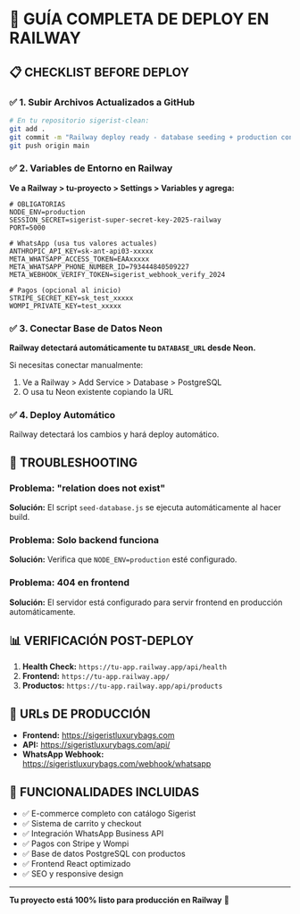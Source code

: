 # 🚂 GUÍA COMPLETA DE DEPLOY EN RAILWAY

## 📋 CHECKLIST BEFORE DEPLOY

### ✅ 1. Subir Archivos Actualizados a GitHub
```bash
# En tu repositorio sigerist-clean:
git add .
git commit -m "Railway deploy ready - database seeding + production config"
git push origin main
```

### ✅ 2. Variables de Entorno en Railway

**Ve a Railway > tu-proyecto > Settings > Variables y agrega:**

```env
# OBLIGATORIAS
NODE_ENV=production
SESSION_SECRET=sigerist-super-secret-key-2025-railway
PORT=5000

# WhatsApp (usa tus valores actuales)
ANTHROPIC_API_KEY=sk-ant-api03-xxxxx
META_WHATSAPP_ACCESS_TOKEN=EAAxxxxx
META_WHATSAPP_PHONE_NUMBER_ID=793444840509227
META_WEBHOOK_VERIFY_TOKEN=sigerist_webhook_verify_2024

# Pagos (opcional al inicio)
STRIPE_SECRET_KEY=sk_test_xxxxx
WOMPI_PRIVATE_KEY=test_xxxxx
```

### ✅ 3. Conectar Base de Datos Neon

**Railway detectará automáticamente tu `DATABASE_URL` desde Neon.**

Si necesitas conectar manualmente:
1. Ve a Railway > Add Service > Database > PostgreSQL
2. O usa tu Neon existente copiando la URL

### ✅ 4. Deploy Automático

Railway detectará los cambios y hará deploy automático.

## 🔧 TROUBLESHOOTING

### Problema: "relation does not exist"
**Solución:** El script `seed-database.js` se ejecuta automáticamente al hacer build.

### Problema: Solo backend funciona
**Solución:** Verifica que `NODE_ENV=production` esté configurado.

### Problema: 404 en frontend
**Solución:** El servidor está configurado para servir frontend en producción automáticamente.

## 📊 VERIFICACIÓN POST-DEPLOY

1. **Health Check:** `https://tu-app.railway.app/api/health`
2. **Frontend:** `https://tu-app.railway.app/`
3. **Productos:** `https://tu-app.railway.app/api/products`

## 🎯 URLs DE PRODUCCIÓN

- **Frontend:** https://sigeristluxurybags.com
- **API:** https://sigeristluxurybags.com/api/
- **WhatsApp Webhook:** https://sigeristluxurybags.com/webhook/whatsapp

## 🚀 FUNCIONALIDADES INCLUIDAS

- ✅ E-commerce completo con catálogo Sigerist
- ✅ Sistema de carrito y checkout
- ✅ Integración WhatsApp Business API
- ✅ Pagos con Stripe y Wompi
- ✅ Base de datos PostgreSQL con productos
- ✅ Frontend React optimizado
- ✅ SEO y responsive design

---

**Tu proyecto está 100% listo para producción en Railway** 🎉